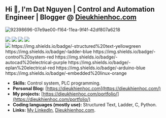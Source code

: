 

## Hi 👋, I'm Dat Nguyen | Control and Automation Engineer | Blogger @ [Dieukhienhoc.com](https://dieukhienhoc.com/)

![92398696-07e9ae00-f164-11ea-9f4f-42df807a6218](https://user-images.githubusercontent.com/18329471/143008836-160bb1b4-2289-4476-9777-2d9c75275916.gif)

<div style="clear:both; width: 100%;"> 
<img src="https://img.shields.io/badge/C++-00599C.svg?logo=c%2B%2B&style=flat"> <img src="https://img.shields.io/badge/Python-f9d64e.svg?logo=python&style=flat">
 <img src="https://img.shields.io/badge/Python-f9d64e.svg?logo=python&style=flat">
 <img src="https://komarev.com/ghpvc/?username=davisnguyen111195"> 
 </div>
 <img src="https://img.shields.io/badge/-structured%20text-yellowgreen?logo=c%2B%2B&style=flat">
https://img.shields.io/badge/-structured%20text-yellowgreen
https://img.shields.io/badge/-ladder-blue
https://img.shields.io/badge/-control%20system-red
https://img.shields.io/badge/-autocad%20electrical-purple
https://img.shields.io/badge/-eplan%20electrical-red
https://img.shields.io/badge/-arduino-blue
https://img.shields.io/badge/-embedded%20linux-orange

- **Skills:** Control system, PLC programming.
- **Personal Blog:** [https://dieukhienhoc.com](https://dieukhienhoc.com/)
- **My projects:** [https://dieukhienhoc.com/portfolio/](https://dieukhienhoc.com/portfolio/)
- **Coding languages (mostly use):** Structured Text, Ladder, C, Python.
- **Links:** [My LinkedIn](https://www.linkedin.com/in/realdatnguyen/), [Dieukhienhoc.com](https://dieukhienhoc.com/).
